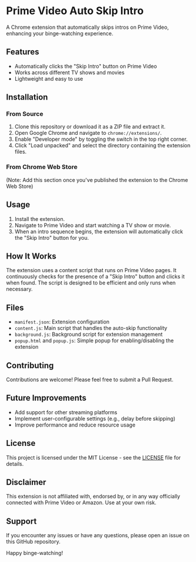# Prime Video Auto Skip Intro

A Chrome extension that automatically skips intros on Prime Video, enhancing your binge-watching experience.

## Features

- Automatically clicks the "Skip Intro" button on Prime Video
- Works across different TV shows and movies
- Lightweight and easy to use

## Installation

### From Source

1. Clone this repository or download it as a ZIP file and extract it.
2. Open Google Chrome and navigate to `chrome://extensions/`.
3. Enable "Developer mode" by toggling the switch in the top right corner.
4. Click "Load unpacked" and select the directory containing the extension files.

### From Chrome Web Store

(Note: Add this section once you've published the extension to the Chrome Web Store)

## Usage

1. Install the extension.
2. Navigate to Prime Video and start watching a TV show or movie.
3. When an intro sequence begins, the extension will automatically click the "Skip Intro" button for you.

## How It Works

The extension uses a content script that runs on Prime Video pages. It continuously checks for the presence of a "Skip Intro" button and clicks it when found. The script is designed to be efficient and only runs when necessary.

## Files

- `manifest.json`: Extension configuration
- `content.js`: Main script that handles the auto-skip functionality
- `background.js`: Background script for extension management
- `popup.html` and `popup.js`: Simple popup for enabling/disabling the extension

## Contributing

Contributions are welcome! Please feel free to submit a Pull Request.

## Future Improvements

- Add support for other streaming platforms
- Implement user-configurable settings (e.g., delay before skipping)
- Improve performance and reduce resource usage

## License

This project is licensed under the MIT License - see the [LICENSE](LICENSE) file for details.

## Disclaimer

This extension is not affiliated with, endorsed by, or in any way officially connected with Prime Video or Amazon. Use at your own risk.

## Support

If you encounter any issues or have any questions, please open an issue on this GitHub repository.

Happy binge-watching!
